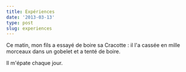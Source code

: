 ```yaml
---
title: Expériences
date: '2013-03-13'
type: post
slug: experiences
---
```


Ce matin, mon fils a essayé de boire sa Cracotte : il l'a cassée en mille morceaux dans un gobelet et a tenté de boire.

Il m'épate chaque jour.
